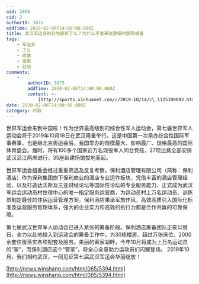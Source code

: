 ```yaml
---
aid: 2868
cid: 2
authorID: 3075
addTime: 2020-02-06T14:00:00.000Z
title: 武汉军运会的驻地是拆了么？为什么不拿来改建临时医院或者
tags:
    - 军运会
    - 了么
    - 改建
    - 拿来
    - 驻地
comments:
    -
        authorID: 3075
        addTime: 2020-02-06T14:00:00.000Z
        content: >-
            [http://sports.xinhuanet.com/c/2019-10/14/c\_1125100693.htm](http://sports.xinhuanet.com/c/2019-10/14/c_1125100693.htm)
date: 2020-02-06T14:00:00.000Z
category: 时政
---
```


世界军运会来到中国啦！作为世界最高级别的综合性军人运动会，第七届世界军人运动会将于2019年10月18日在武汉隆重举行。这是中国第一次承办综合性国际军事赛事，也是继北京奥运会后，我国举办的规模最大、影响最广、规格最高的国际体育盛会。届时，将有100多个国家近万名现役军人同台竞技，27项比赛全部安排武汉沿江两岸进行，35座新建场馆拔地而起。

世界军运会组委会经过重重筛选及反复考察，保利酒店管理有限公司（简称：保利酒店）作为保利集团旗下保利商业的酒店专业运作板块，凭借丰富的酒店管理经验，以及打造达沃斯及三亚财经论坛等国际性论坛的专业服务能力，正式成为武汉军运会运动员村住宿中心的唯一指定服务运营商，为运动员村上万名运动员、训练员制定最佳的住宿运营管理方案。保利酒店秉承军旅作风，高效高质引入国际化标准及运营服务管理体系，强大的企业实力和高效的执行力都是合作共赢的可靠保障。

第七届武汉世界军人运动会已进入紧张的筹备阶段。保利酒店筹备团队正夜以继日，全力以赴地投入到运动会的筹备工作中，为30栋楼房、超过万张床位、2000余套住房落实各项配套及服务。美丽的黄家湖畔，今年10月将成为上万名运动员的“家”，而保利酒店这个“管家”，将全心全意助力运动员们闪耀登场。 2019年10月，我们相约武汉，一同见证第七届武汉军运会华丽绽放！

[http://news.winshang.com/html/065/5394.html](http://news.winshang.com/html/065/5394.html)

